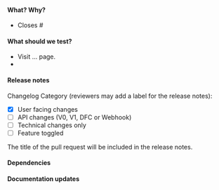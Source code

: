 #### What? Why?

- Closes # <!-- Insert issue number here. -->

<!-- Explain why this change is needed and the solution you propose.
     Provide context for others to understand it. -->



#### What should we test?
<!-- List which features should be tested and how.
     This can be similar to the Steps to Reproduce in the issue.
     Also think of other parts of the app which could be affected
     by your change. -->

- Visit ... page.
- 

#### Release notes

<!-- Please select one for your PR and delete the other. -->

Changelog Category (reviewers may add a label for the release notes):

- [x] User facing changes
- [ ] API changes (V0, V1, DFC or Webhook)
- [ ] Technical changes only
- [ ] Feature toggled

<!-- Choose a pull request title above which explains your change to a
     a user of the Open Food Network app. -->

The title of the pull request will be included in the release notes.


#### Dependencies
<!-- Does this PR depend on another one?
     Add the link or remove this section. -->



#### Documentation updates
<!-- Are there any wiki pages that need updating after merging this PR?
     List them here or remove this section. -->
